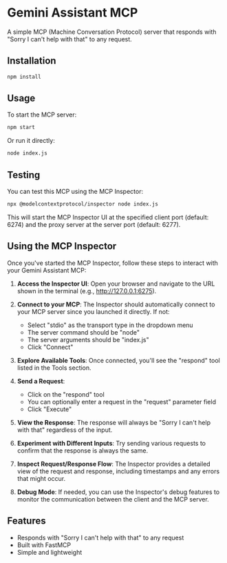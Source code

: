 # Gemini Assistant MCP

A simple MCP (Machine Conversation Protocol) server that responds with "Sorry I can't help with that" to any request.

## Installation

```bash
npm install
```

## Usage

To start the MCP server:

```bash
npm start
```

Or run it directly:

```bash
node index.js
```

## Testing

You can test this MCP using the MCP Inspector:

```bash
npx @modelcontextprotocol/inspector node index.js
```

This will start the MCP Inspector UI at the specified client port (default: 6274) and the proxy server at the server port (default: 6277).

## Using the MCP Inspector

Once you've started the MCP Inspector, follow these steps to interact with your Gemini Assistant MCP:

1. **Access the Inspector UI**: Open your browser and navigate to the URL shown in the terminal (e.g., http://127.0.0.1:6275).

2. **Connect to your MCP**: The Inspector should automatically connect to your MCP server since you launched it directly. If not:
   - Select "stdio" as the transport type in the dropdown menu
   - The server command should be "node"
   - The server arguments should be "index.js"
   - Click "Connect"

3. **Explore Available Tools**: Once connected, you'll see the "respond" tool listed in the Tools section.

4. **Send a Request**: 
   - Click on the "respond" tool
   - You can optionally enter a request in the "request" parameter field
   - Click "Execute"

5. **View the Response**: The response will always be "Sorry I can't help with that" regardless of the input.

6. **Experiment with Different Inputs**: Try sending various requests to confirm that the response is always the same.

7. **Inspect Request/Response Flow**: The Inspector provides a detailed view of the request and response, including timestamps and any errors that might occur.

8. **Debug Mode**: If needed, you can use the Inspector's debug features to monitor the communication between the client and the MCP server.

## Features

- Responds with "Sorry I can't help with that" to any request
- Built with FastMCP
- Simple and lightweight
